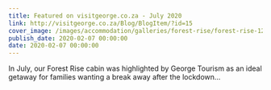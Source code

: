 ```yaml
---
title: Featured on visitgeorge.co.za - July 2020
link: http://visitgeorge.co.za/Blog/BlogItem/?id=15
cover_image: /images/accommodation/galleries/forest-rise/forest-rise-12-768w.jpg
publish_date: 2020-02-07 00:00:00
date: 2020-02-07 00:00:00
---
```


In July, our Forest Rise cabin was highlighted by George Tourism as an ideal getaway for families wanting a break away after the lockdown...
